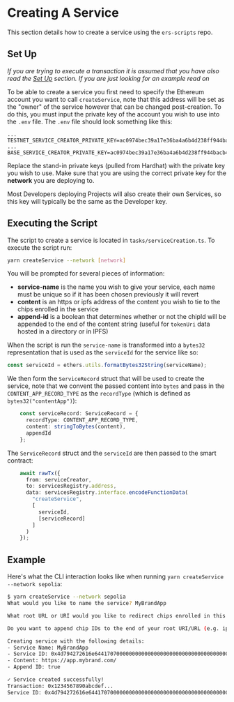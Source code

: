 # Creating A Service
This section details how to create a service using the `ers-scripts` repo.

## Set Up
_If you are trying to execute a transaction it is assumed that you have also read the [Set Up](setup.md) section. If you are just looking for an example read on_

To be able to create a service you first need to specify the Ethereum account you want to call `createService`, note that this address will be set as the "owner" of the service however that can be changed post-creation. To do this, you must input the private key of the account you wish to use into the `.env` file. The `.env` file should look something like this:
```
...
TESTNET_SERVICE_CREATOR_PRIVATE_KEY=ac0974bec39a17e36ba4a6b4d238ff944bacb478cbed5efcae784d7bf4f2ff80
...
BASE_SERVICE_CREATOR_PRIVATE_KEY=ac0974bec39a17e36ba4a6b4d238ff944bacb478cbed5efcae784d7bf4f2ff80
```
Replace the stand-in private keys (pulled from Hardhat) with the private key you wish to use. Make sure that you are using the correct private key for the __network__ you are deploying to.

Most Developers deploying Projects will also create their own Services, so this key will typically be the same as the Developer key.

## Executing the Script
The script to create a service is located in `tasks/serviceCreation.ts`. To execute the script run:
```bash
yarn createService --network [network]
```
You will be prompted for several pieces of information:
- __service-name__ is the name you wish to give your service, each name must be unique so if it has been chosen previously it will revert
- __content__ is an https or ipfs address of the content you wish to tie to the chips enrolled in the service
- __append-id__ is a boolean that determines whether or not the chipId will be appended to the end of the content string (useful for `tokenUri` data hosted in a directory or in IPFS)

When the script is run the `service-name` is transformed into a `bytes32` representation that is used as the `serviceId` for the service like so:
```typescript
const serviceId = ethers.utils.formatBytes32String(serviceName);
```
We then form the `ServiceRecord` struct that will be used to create the service, note that we convent the passed content into `bytes` and pass in the `CONTENT_APP_RECORD_TYPE` as the `recordType` (which is defined as `bytes32("contentApp")`):
```typescript
    const serviceRecord: ServiceRecord = {
      recordType: CONTENT_APP_RECORD_TYPE,
      content: stringToBytes(content),
      appendId
    };
```
The `ServiceRecord` struct and the `serviceId` are then passed to the smart contract:
```typescript
    await rawTx({
      from: serviceCreator,
      to: servicesRegistry.address,
      data: servicesRegistry.interface.encodeFunctionData(
        "createService",
        [
          serviceId,
          [serviceRecord]
        ]
      )
    });
```

## Example

Here's what the CLI interaction looks like when running `yarn createService --network sepolia`:

```bash
$ yarn createService --network sepolia
What would you like to name the service? MyBrandApp

What root URL or URI would you like to redirect chips enrolled in this service to? https://app.mybrand.com

Do you want to append chip IDs to the end of your root URI/URL (e.g. ipfs.com/0x123/$chipId)? Doing so allows you to create personalized tokenUri data for each chip (yes/no) yes

Creating service with the following details:
- Service Name: MyBrandApp
- Service ID: 0x4d794272616e64417070000000000000000000000000000000000000000000
- Content: https://app.mybrand.com/
- Append ID: true

✓ Service created successfully!
Transaction: 0x1234567890abcdef...
Service ID: 0x4d794272616e64417070000000000000000000000000000000000000000000
```

